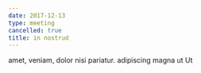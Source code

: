 ```yaml
---
date: 2017-12-13
type: meeting
cancelled: true
title: in nostrud
---
```

amet, veniam, dolor nisi pariatur. adipiscing magna ut Ut